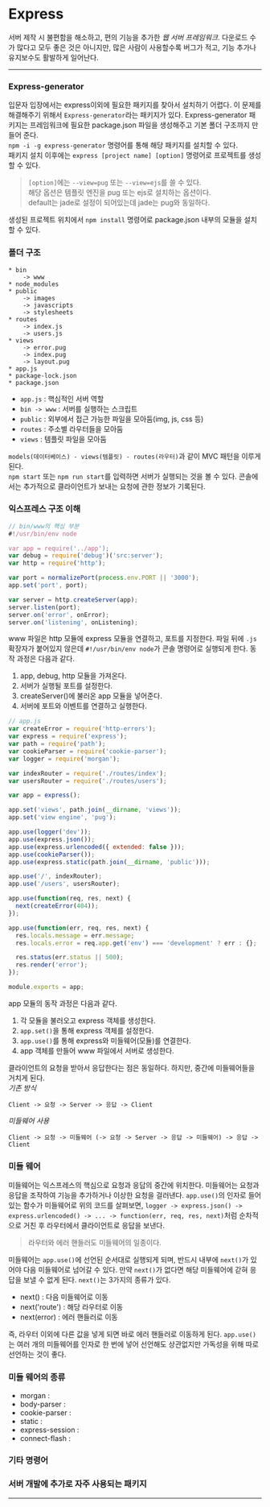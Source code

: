 # Express

서버 제작 시 불편함을 해소하고, 편의 기능을 추가한 *웹 서버 프레임워크*.
다운로드 수가 많다고 모두 좋은 것은 아니지만, 많은 사람이 사용할수록 버그가 적고, 기능 추가나 유지보수도 활발하게 일어난다.
___

### Express-generator

입문자 입장에서는 express이외에 필요한 패키지를 찾아서 설치하기 어렵다.
이 문제를 해결해주기 위해서 `Express-generator`라는 패키지가 있다.
Express-generator 패키지는 프레임워크에 필요한 package.json 파일을 생성해주고 기본 폴더 구조까지 만들어 준다.  
`npm -i -g express-generator` 명령어를 통해 해당 패키지를 설치할 수 있다.  
패키지 설치 이후에는 `express [project name] [option]` 명령어로 프로젝트를 생성할 수 있다.

> `[option]`에는 `--view=pug` 또는 `--view=ejs`를 쓸 수 있다.  
> 해당 옵션은 템플릿 엔진을 pug 또는 ejs로 설치하는 옵션이다.  
> default는 jade로 설정이 되어있는데 jade는 pug와 동일하다.

생성된 프로젝트 위치에서 `npm install` 명령어로 package.json 내부의 모듈을 설치할 수 있다.

### 폴더 구조
```
* bin
    -> www
* node_modules
* public
    -> images
    -> javascripts
    -> stylesheets
* routes
    -> index.js
    -> users.js
* views
    -> error.pug
    -> index.pug
    -> layout.pug
* app.js
* package-lock.json
* package.json
```
* `app.js` : 핵심적인 서버 역할
* `bin -> www` : 서버를 실행하는 스크립트
* `public` : 외부에서 접근 가능한 파일을 모아둠(img, js, css 등)
* `routes` : 주소별 라우터들을 모아둠
* `views` : 템플릿 파일을 모아둠

`models(데이터베이스) - views(템플릿) - routes(라우터)`과 같이 MVC 패턴을 이루게 된다.  
`npm start` 또는 `npm run start`를 입력하면 서버가 실행되는 것을 볼 수 있다.
콘솔에서는 추가적으로 클라이언트가 보내는 요청에 관한 정보가 기록된다.

### 익스프레스 구조 이해
```javascript
// bin/www의 핵심 부분
#!/usr/bin/env node

var app = require('../app');
var debug = require('debug')('src:server');
var http = require('http');

var port = normalizePort(process.env.PORT || '3000');
app.set('port', port);

var server = http.createServer(app);
server.listen(port);
server.on('error', onError);
server.on('listening', onListening);
```
www 파일은 http 모듈에 express 모듈을 연결하고, 포트를 지정한다.
파일 뒤에 `.js` 확장자가 붙어있지 않은데 `#!/usr/bin/env node`가 콘솔 명령어로 실행되게 한다.
동작 과정은 다음과 같다.

1. app, debug, http 모듈을 가져온다.
2. 서버가 실행될 포트를 설정한다.
3. createServer()에 불러온 app 모듈을 넣어준다.
4. 서버에 포트와 이벤트를 연결하고 실행한다.

```javascript
// app.js
var createError = require('http-errors');
var express = require('express');
var path = require('path');
var cookieParser = require('cookie-parser');
var logger = require('morgan');

var indexRouter = require('./routes/index');
var usersRouter = require('./routes/users');

var app = express();

app.set('views', path.join(__dirname, 'views'));
app.set('view engine', 'pug');

app.use(logger('dev'));
app.use(express.json());
app.use(express.urlencoded({ extended: false }));
app.use(cookieParser());
app.use(express.static(path.join(__dirname, 'public')));

app.use('/', indexRouter);
app.use('/users', usersRouter);

app.use(function(req, res, next) {
  next(createError(404));
});

app.use(function(err, req, res, next) {
  res.locals.message = err.message;
  res.locals.error = req.app.get('env') === 'development' ? err : {};

  res.status(err.status || 500);
  res.render('error');
});

module.exports = app;
```
app 모듈의 동작 과정은 다음과 같다.

1. 각 모듈을 불러오고 express 객체를 생성한다.
2. `app.set()`을 통해 express 객체를 설정한다.
3. `app.use()`를 통해 express와 미들웨어(모듈)를 연결한다.
4. app 객체를 만들어 www 파일에서 서버로 생성한다.

클라이언트의 요청을 받아서 응답한다는 점은 동일하다.
하지만, 중간에 미들웨어들을 거치게 된다.  
*기존 방식*  
```
Client -> 요청 -> Server -> 응답 -> Client
```
*미들웨어 사용* 
```
Client -> 요청 -> 미들웨어 (-> 요청 -> Server -> 응답 -> 미들웨어) -> 응답 -> Client
```
### 미들 웨어

미들웨어는 익스프레스의 핵심으로 요청과 응답의 중간에 위치한다.
미들웨어는 요청과 응답을 조작하여 기능을 추가하거나 이상한 요청을 걸러낸다.
`app.use()`의 인자로 들어있는 함수가 미들웨어로 위의 코드를 살펴보면,
`logger -> express.json() -> express.urlencoded() -> ... -> function(err, req, res, next)`처럼
순차적으로 거친 후 라우터에서 클라이언트로 응답을 보낸다.

> 라우터와 에러 핸들러도 미들웨어의 일종이다.

미들웨어는 `app.use()`에 선언된 순서대로 실행되게 되며,
반드시 내부에 `next()`가 있어야 다음 미들웨어로 넘어갈 수 있다.
만약 `next()`가 없다면 해당 미들웨어에 갇혀 응답을 보낼 수 없게 된다.
`next()`는 3가지의 종류가 있다.

* next() : 다음 미들웨어로 이동
* next('route') : 해당 라우터로 이동
* next(error) : 에러 핸들러로 이동

즉, 라우터 이외에 다른 값을 넣게 되면 바로 에러 핸들러로 이동하게 된다.
`app.use()`는 여러 개의 미들웨어를 인자로 한 번에 넣어 선언해도 상관없지만 가독성을 위해 따로 선언하는 것이 좋다.

### 미들 웨어의 종류
* morgan :
* body-parser :
* cookie-parser :
* static :
* express-session :
* connect-flash :

### 기타 명령어

### 서버 개발에 추가로 자주 사용되는 패키지

___